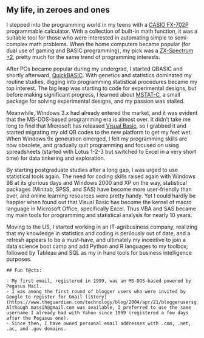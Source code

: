 ## My life, in zeroes and ones

I stepped into the programming world in my teens with a [CASIO FX-702P](https://en.wikipedia.org/wiki/Casio_FX-702P) programmable calculator. With a collection of built-in math function, it was a suitable tool for those who were interested in automating simple to semi-complex math problems. When the home computers became popular (for dual use of gaming and BASIC programming), my pick was a [ZX-Spectrum +2](http://www.computinghistory.org.uk/det/3648/Sinclair-ZX-Spectrum-2/), pretty much for the same trend of programming interests. 

After PCs became popular during my undergrad, I started QBASIC and shortly afterward, [QuickBASIC](https://en.wikipedia.org/wiki/QuickBASIC). With genetics and statistics dominated my routine studies, digging into programming statistical procedures became my top interest. The big leap was starting to code for experimental designs, but before making significant progress, I learned about [MSTAT-C](https://hasanuzzaman.weebly.com/uploads/9/3/4/0/934025/data_analysis_with_mstat.pdf), a small package for solving experimental designs, and my passion was stalled. 


Meanwhile, Windows 3.x had already entered the market, and it was evident that the MS-DOS-based programming era is almost over. It didn’t take me long to find that Microsoft has released [Visual Basic](https://winworldpc.com/product/microsoft-visual-bas/30), so I grabbed it and started migrating my old QB codes to the new platform to get my feet wet. When Windows 9x generation emerged, I felt my programming skills are now obsolete, and gradually quit programming and focused on using spreadsheets (started with Lotus 1-2-3 but switched to Excel in a very short time) for data tinkering and exploration.

By starting postgraduate studies after a long gap, I was urged to use statistical tools again. The need for coding skills raised again with Windows 98 at its glorious days and Windows 2000 and XP on the way, statistical packages (Minitab, SPSS, and SAS) have become more user-friendly than ever, and online learning resources were pretty handy. Yet I could hardly be happier when found out that Visual Basic has become the kernel of macro language in Microsoft Office, specifically Excel. Thus VBA and SAS became my main tools for programming and statistical analysis for nearly 10 years.

Moving to the US, I started working in an IT-agribusiness company, realizing that my knowledge in statistics and coding is perilously out of date, and a refresh appears to be a must-have, and ultimately my incentive to join a data science boot camp and add Python and R languages to my toolbox; followed by Tableau and SQL as my in hand tools for business intelligence purposes.

```
## Fun f@cts: 

- My first email, registered in 1999, was an MS-DOS-based powered by Pegasus Mail. 
- I was among the first round of blogger users who were invited by Google to register for Gmail ([Story](https://www.theguardian.com/technology/blog/2004/apr/21/bloggerusersg)). Although massih@gmail.com was available, I preferred to use the same username I already had with Yahoo since 1999 (registered a few days after the Pegasus one). 
- Since then, I have owned personal email addresses with .com, .net, .ac, and .gov domains.
```
